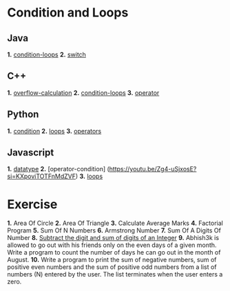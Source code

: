 # Condition and Loops
## Java
**1.** [condition-loops](https://youtu.be/ldYLYRNaucM?si=PjdRJI4mSgh9ETc4)
**2.** [switch](https://youtu.be/ldYLYRNaucM?si=PjdRJI4mSgh9ETc4)

## C++ 
**1.** [overflow-calculation](https://youtu.be/9S-b52CSCbQ?si=c4awgNecA0yOHcgK)
**2.** [condition-loops](https://youtu.be/AxB78suyqr8?si=wgx3hWdAM3PKleBo)
**3.** [operator](https://youtu.be/HI0mNthclGE?si=7YxcVX8KC45vgC2J)

## Python
**1.** [condition](https://youtu.be/ceiuLR2ysas?si=sdangQP6eGajelsF)
**2.** [loops](https://youtu.be/S73thl0AyFU?si=LDZn8pivse5ffDdJ)
**3.** [operators](https://youtu.be/V6N_PUYG8LM?si=_frq5O1kG5C6sKAw)

## Javascript
**1.** [datatype](https://youtu.be/ajdRvxDWH4w?si=hBcFm1A0NepjblnF)
**2.** [operator-condition] (https://youtu.be/Zg4-uSjxosE?si=KXpoviTOTFnMdZVF)
**3.** [loops](https://youtu.be/UmRtFFSDSFo?si=KE1gXxWlVebkrnj4)

# Exercise
**1.** Area Of Circle 
**2.** Area Of Triangle
**3.** Calculate Average Marks
**4.** Factorial Program 
**5.** Sum Of N Numbers
**6.** Armstrong Number 
**7.** Sum Of A Digits Of Number
**8.** [Subtract the digit and sum of digits of an Integer](https://leetcode.com/problems/subtract-the-product-and-sum-of-digits-of-an-integer/)
**9.** Abhish3k is allowed to go out with his friends only on the even days of a given month. Write a program to count the number of days he can go out in the month of August.
**10.** Write a program to print the sum of negative numbers, sum of positive even numbers and the sum of positive odd numbers from a list of numbers (N) entered by the user. The list terminates when the user enters a zero.
